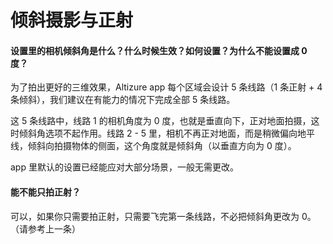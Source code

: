 # 倾斜摄影与正射

#### 设置里的相机倾斜角是什么？什么时候生效？如何设置？为什么不能设置成 0 度？

为了拍出更好的三维效果，Altizure app 每个区域会设计 5 条线路（1 条正射 + 4 条倾斜），我们建议在有能力的情况下完成全部 5 条线路。

这 5 条线路中，线路 1 的相机角度为 0 度，也就是垂直向下，正对地面拍摄，这时倾斜角选项不起作用。线路 2 - 5 里，相机不再正对地面，而是稍微偏向地平线，倾斜向拍摄物体的侧面，这个角度就是倾斜角（以垂直方向为 0 度）。

app 里默认的设置已经能应对大部分场景，一般无需更改。

#### 能不能只拍正射？

可以，如果你只需要拍正射，只需要飞完第一条线路，不必把倾斜角更改为 0。（请参考上一条）



